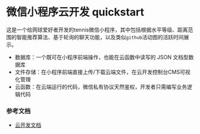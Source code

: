 # 微信小程序云开发 quickstart

这是一个给网球爱好者开发的tennis微信小程序，其中包括根据水平等级、距离范围的智能推荐算法、基于轮询的聊天功能，以及类似`github`活动图的活跃时间展示。

- 数据库：一个既可在小程序前端操作，也能在云函数中读写的 JSON 文档型数据库
- 文件存储：在小程序前端直接上传/下载云端文件，在云开发控制台CMS可视化管理
- 云函数：在云端运行的代码，微信私有协议天然鉴权，开发者只需编写业务逻辑代码

### 参考文档

- [云开发文档](https://developers.weixin.qq.com/miniprogram/dev/wxcloud/basis/getting-started.html)

  

